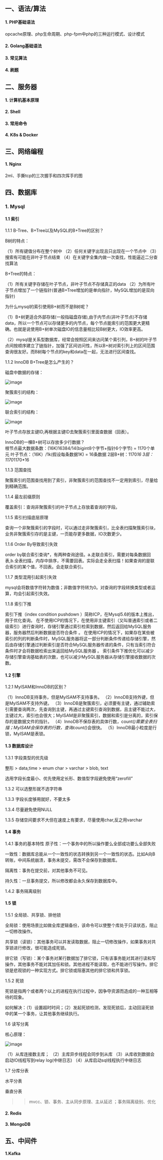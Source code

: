 ## 一、语法/算法

#### 1. PHP基础语法


opcache原理、php生命周期、php-fpm中php的三种运行模式、设计模式

#### 2. Golang基础语法

#### 3. 常见算法

#### 4. 刷题



## 二、服务器

#### 1. 计算机基本原理

#### 2. Shell

#### 3. 常用命令

#### 4. K8s & Docker

## 三、网络编程

#### 1. Nginx


2ml、手撕tcp的三次握手和四次挥手的图

## 四、数据库

### 1. Mysql

#### 1.1 索引

1.1.1 B-Tree、B+Tree以及MySQL的B+Tree的区别？

B树的特点：

（1）所有键值分布在整个树中
（2）任何关键字出现且只出现在一个节点中
（3）搜索有可能在非叶子节点结束
（4）在关键字全集内做一次查找，性能逼近二分查找算法

B+Tree的特点：

（1）所有关键字存储在叶子节点，非叶子节点不存储真正的data
（2）为所有叶子节点增加了一个链指针(普通B+Tree增加的是单向指针，MySQL增加的是双向指针)

为什么mysql的索引使用B+树而不是B树呢？

（1）B+树更适合外部存储(一般指磁盘存储),由于内节点(非叶子节点)不存储data，所以一个节点可以存储更多的内节点，每个节点能索引的范围更大更精确。也就是说使用B+树单次磁盘IO的信息量相比较B树更大，IO效率更高。

（2）mysql是关系型数据库，经常会按照区间来访问某个索引列，B+树的叶子节点间按顺序建立了链指针，加强了区间访问性，所以B+树对索引列上的区间范围查询很友好。而B树每个节点的key和data在一起，无法进行区间查找。


1.1.2 InnoDB B+Tree是怎么产生的？

磁盘中数据的存储：

![image](resource/WX20220310-232448@2x.png)

聚簇索引的结构：

![image](resource/WX20220310-234607@2x.png)


联合索引的结构：

![image](resource/WX20220310-235603@2x.png)

叶子节点存放主键ID,再根据主键ID去聚簇索引里面查数据（回表）。

InnoDB的一棵B+树可以存放多少行数据？    
根节点最大数据条数：(16K)16384/14(bigint8个字节+指针6个字节) = 1170个单元
叶子节点：（16K）/1k(假设每条数据1K) = 16条数据
2层B+树：1170*16
3层：1170*1170*16


1.1.3 范围查找

聚簇索引的范围查找用到了索引，非聚簇索引的范围查找不一定用到索引，尽量给到精确范围。

1.1.4 最左前缀原则

覆盖索引：查询非聚簇索引的叶子节点上存放着查询的字段。

1.1.5 索引扫描底层原理

查询一个非聚簇索引的字段时，可以通过走非聚簇索引，比全表扫描聚簇索引块，业务非聚簇索引存的是主键，一页能存更多数据，IO次数更少。

1.1.6 Order By导致索引失效

order by联合索引查询*，有两种查询途径。a.走联合索引，需要对每条数据回表,b.全表扫描，内存中排序，不需要回表。实际会走全表扫描！如果查询的是联合索引的某个值，不回表。会走联合索引。

1.1.7 类型混用引起索引失效

mysql会将数值字符转为数值；非数值字符转为0。对查询的字段转换类型或者运算，均会引起索引失效。

1.1.8 索引下推

索引下推（index condition pushdown ）简称ICP，在Mysql5.6的版本上推出，用于优化查询。
在不使用ICP的情况下，在使用非主键索引（又叫普通索引或者二级索引）进行查询时，存储引擎通过索引检索到数据，然后返回给MySQL服务器，服务器然后判断数据是否符合条件 。
在使用ICP的情况下，如果存在某些被索引的列的判断条件时，MySQL服务器将这一部分判断条件传递给存储引擎，然后由存储引擎通过判断索引是否符合MySQL服务器传递的条件，只有当索引符合条件时才会将数据检索出来返回给MySQL服务器 。
索引条件下推优化可以减少存储引擎查询基础表的次数，也可以减少MySQL服务器从存储引擎接收数据的次数。

#### 1.2 引擎

1.2.1 MyISAM和InnoDB的区别？

（1）InnoDB支持事务，但是MyISAM不支持事务。
（2）InnoDB支持外键，但是MyISAM不支持外键。
（3）InnoDB是聚簇索引，必须要有主键，通过辅助索引需要查询两次，先查询到主键，再通过主键索引查询到数据，且主键不能过大，主键过大，索引也会很大；MyISAM是非聚簇索引，数据和索引是分离的，索引保存的是数据文件的指针。
（4）InnoDB不保存表的具体行数，count(*)需要全表扫描；MyISAM会保存表的行数，查询count(*)会很快。
（5）InnoDB最小粒度是行锁，MyISAM是表锁。

#### 1.3 数据库设计

1.3.1 字段类型的优先级

整形 > data,time > enum char > varchar > blob, text

选用字段长度最小、优先使用定长形、数值型字段避免使用“zerofill”

1.3.2 可以选整形就不选字符串

1.3.3 字段长度够用就好，不要太多

1.3.4 尽量避免使用NULL

1.3.5 存储空间要求不大但在速度上有要求，尽量使用char,反之用varchar

#### 1.4 事务

1.4.1 事务的基本特性
原子性：一个事务中的所以操作要么全部成功要么全部失败

一致性：数据库总能从一个一致性的状态转换到另一个一致性的状态。比如A向B转账，中间系统崩溃，事务未提交，需改不会保存到数据库。

隔离性：事务在提交前，对其他事务不可见。

持久性：一旦事务提交，所以修改都会永久保存到数据库中。

1.4.2 事务隔离级别

#### 1.5 锁

1.5.1 全局锁、共享锁、排他锁

全局锁：使用场景比如做全库逻辑备份，该命令可以使整个库处于只读状态，阻止一切修改操作。

共享锁（读锁）：其他事务可以并发读取数据，阻止一切修改操作，如果事务对共享锁进行修改，很可能造成死锁。

排它锁（写锁）：某个事务对某行数据加了排它锁，只有该事务能对其进行读和写操作，其他事务不能对其加任和锁。其他进程不能读取，也不能进行写操作。排它锁是悲观锁的一种实现方式。排它锁或阻塞其他的排它锁和共享锁。

1.5.2 死锁

死锁是指两个或者两个以上的进程在执行过程中，因争夺资源而造成的一种互相等待的现象。

如何解决：（1）设置超时时间；（2）发起死锁检测，发现死锁后，主动回滚死锁中的某一个事务，让其他事务继续执行。

1.6 读写分离

核心原理：

![image](./resource/WX20220313-183103@2x.png)

（1）从库连接数主库；
（2）主库异步线程会同步到从库
（3）从库收到数据会启动IO线程写到relay log(中继日志)
（4）从库启动sql线程执行中继日志

1.7 分库分表

水平分表

垂直分表




>>mvcc、锁、事务、主从同步原理、主从延迟 ；事务隔离级别、优化

#### 2. Redis

#### 3. MongoDB

## 五、中间件

#### 1.Kafka